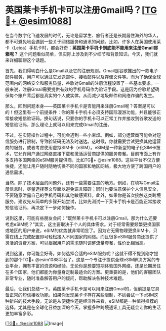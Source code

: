 # 英国莱卡手机卡可以注册Gmail吗？[[TG💪+ @esim1088](https://t.me/s/esim1088)]

在当今数字化飞速发展的时代，无论是留学生、旅行者还是长期居住海外的华人，都不可避免地会遇到一些关于网络服务和通讯的问题。比如，许多人在英国使用莱卡（Leica）手机卡时，都会好奇：**英国莱卡手机卡到底能不能用来注册Gmail邮箱呢？** 这个问题看似简单，但实际上涉及到不少细节和背景知识。今天，我们就来详细聊聊这个话题。

首先，我们得明白什么是Gmail以及它的注册规则。Gmail是谷歌推出的一款电子邮件服务，用户可以通过它发送邮件、接收邮件以及存储文件等。而为了确保全球范围内的网络安全和服务质量，谷歌对Gmail的注册流程设置了一些基本要求。一般来说，注册Gmail需要提供有效的手机号码作为验证手段。这是因为谷歌希望确保每个账户背后都是真实的个人或实体，从而减少垃圾邮件和网络诈骗的发生。

那么，回到问题本身——英国莱卡手机卡是否能用来注册Gmail呢？答案是可以的！但这里有一个前提条件：你的莱卡手机卡必须支持国际漫游功能，并且能够正常接收短信验证码。换句话说，只要你的手机卡可以正常工作并接收到谷歌发送的短信验证码，那么理论上就可以用来完成Gmail的注册。

不过，在实际操作过程中，可能会遇到一些小麻烦。例如，部分运营商可能会对短信服务进行限制，导致验证码无法及时送达。这时候，你就需要尝试更换其他运营商的服务，或者考虑使用虚拟SIM卡（eSIM）。eSIM是一种新型的电子化SIM卡技术，它允许用户通过网络直接下载和激活运营商提供的服务套餐。目前市面上有许多支持多国网络的eSIM服务提供商，比如TG💪+ @esim1088。这些平台不仅方便快捷，还能让用户随时随地切换不同的国家和地区网络，极大地方便了跨国用户的通信需求。

当然，除了技术层面的问题外，还有一些需要注意的地方。例如，在填写Gmail注册信息时，尽量选择英文界面以避免语言障碍；同时也要注意保护个人信息安全，不要随意泄露自己的手机号码和其他敏感资料。此外，如果你是首次接触这类跨境服务，建议先从简单的步骤开始尝试，比如先测试一下莱卡手机卡是否能正常接收短信验证码，再决定下一步如何操作。

说到这里，可能有些朋友会问：“既然莱卡手机卡可以注册Gmail，那为什么还要考虑eSIM呢？”其实，这主要取决于个人的具体需求。对于经常需要频繁更换国家或地区的用户来说，eSIM的优势就非常明显了。因为它无需物理更换SIM卡，只需在线上完成配置即可轻松接入不同国家的网络。而且很多eSIM服务商还提供了灵活的资费方案，可以根据用户的需求随时调整流量套餐，性价比相当高。

说到这里，你可能会好奇，如何选择合适的eSIM服务呢？这就不得不提到刚才提到的那个TG💪+ @esim1088平台了。这是一个专注于提供全球eSIM解决方案的专业平台，拥有丰富的资源和经验。无论你是想要短期体验国外网络，还是长期居住在多个国家，他们都能为你量身定制最适合的方案。更重要的是，他们的客服团队非常专业，随时准备解答用户的疑问，帮助解决各种技术难题。

最后，让我们总结一下。英国莱卡手机卡是可以用来注册Gmail的，但前提是它具备正常的短信接收功能。如果你发现莱卡卡存在某些限制，不妨尝试一下eSIM这种新兴的技术手段。无论是从便捷性还是经济性来看，eSIM都是一种值得推荐的选择。尤其是在全球化日益加深的今天，掌握多种跨境通讯工具无疑会让你的生活更加丰富多彩。

[[TG💪+ @esim1088](https://t.me/s/esim1088) ![Image](https://i.postimg.cc/4NQfJmqS/Snipaste-2025-05-13-00-14-12.png)]